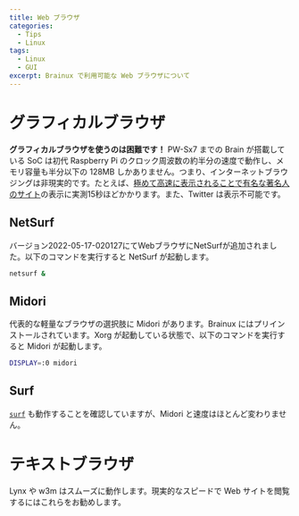 ```yaml
---
title: Web ブラウザ
categories:
  - Tips
  - Linux
tags:
  - Linux
  - GUI
excerpt: Brainux で利用可能な Web ブラウザについて
---
```



# グラフィカルブラウザ

**グラフィカルブラウザを使うのは困難です！** PW-Sx7 までの Brain が搭載している SoC は初代 Raspberry Pi のクロック周波数の約半分の速度で動作し、メモリ容量も半分以下の 128MB しかありません。つまり、インターネットブラウジングは非現実的です。たとえば、[極めて高速に表示されることで有名な著名人のサイト](http://abehiroshi.la.coocan.jp/)の表示に実測15秒ほどかかります。また、Twitter は表示不可能です。


## NetSurf

バージョン2022-05-17-020127にてWebブラウザにNetSurfが追加されました。以下のコマンドを実行すると NetSurf が起動します。

```sh
netsurf &
```


## Midori

代表的な軽量なブラウザの選択肢に Midori があります。Brainux にはプリインストールされています。Xorg が起動している状態で、以下のコマンドを実行すると Midori が起動します。

```sh
DISPLAY=:0 midori
```


## Surf

[`surf`](https://surf.suckless.org/) も動作することを確認していますが、Midori と速度はほとんど変わりません。


# テキストブラウザ

Lynx や w3m はスムーズに動作します。現実的なスピードで Web サイトを閲覧するにはこれらをお勧めします。

